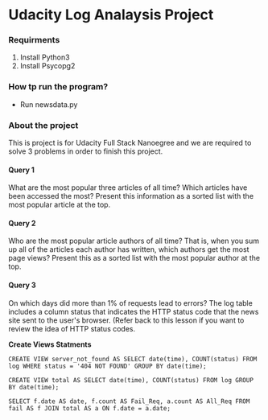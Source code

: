 # Udacity Log Analaysis Project

### Requirments
1. Install Python3
2. Install Psycopg2

### How tp run the program?
- Run newsdata.py

### About the project
This is project is for Udacity Full Stack Nanoegree and we are required to solve 3 problems in order to finish this project.

#### Query 1
What are the most popular three articles of all time? Which articles have been accessed the most? Present this information as a sorted list with the most popular article at the top.

#### Query 2
Who are the most popular article authors of all time? That is, when you sum up all of the articles each author has written, which authors get the most page views? Present this as a sorted list with the most popular author at the top.

#### Query 3
On which days did more than 1% of requests lead to errors? The log table includes a column status that indicates the HTTP status code that the news site sent to the user's browser. (Refer back to this lesson if you want to review the idea of HTTP status codes.

**Create Views Statments**

`CREATE VIEW server_not_found AS SELECT date(time), COUNT(status) FROM log WHERE status = '404 NOT FOUND' GROUP BY date(time);`

`CREATE VIEW total AS SELECT date(time), COUNT(status) FROM log GROUP BY date(time);`

`SELECT f.date AS date, f.count AS Fail_Req, a.count AS All_Req FROM fail AS f JOIN total AS a ON f.date = a.date;`